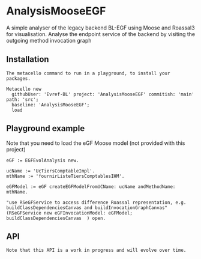 # AnalysisMooseEGF
A simple analyser of the legacy backend BL-EGF using Moose and Roassal3 for visualisation. Analyse the endpoint service of the backend by visiting the outgoing method invocation graph

## Installation

	The metacello command to run in a playground, to install your packages.

```smalltalk
Metacello new
  githubUser: 'Evref-BL' project: 'AnalysisMooseEGF' commitish: 'main' path: 'src';
  baseline: 'AnalysisMooseEGF';
  load
```

## Playground example 

  Note that you need to load the eGF Moose model (not provided with this project)

```smalltalk
eGF := EGFEvolAnalysis new.

ucName := 'UcTiersComptableImpl'.
mthName := 'fournirListeTiersComptablesIHM'.

eGFModel := eGF createEGFModelFromUCName: ucName andMethodName: mthName.

"use RSeGFService to access difference Roassal representation, e.g. buildClassDependenciesCanvas and buildInvocationGraphCanvas"
(RSeGFService new eGFInvocationModel: eGFModel; buildClassDependenciesCanvas  ) open.
```

## API 

	Note that this API is a work in progress and will evolve over time. 

